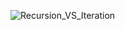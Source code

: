 ![Recursion_VS_Iteration](https://static.javatpoint.com/difference/images/recursion-vs-iteration3.png)

